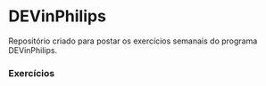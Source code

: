 # DEVinPhilips

Repositório criado para postar os exercícios semanais do programa DEVinPhilips.

### Exercícios
